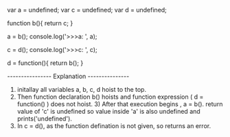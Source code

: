 var a = undefined;
var c = undefined;
var d = undefined;

function b(){
	return c;
}

a = b();
console.log('>>>a: ', a);

c = d();
console.log('>>>c: ', c);

d = function(){
	return b();
}

---------------- Explanation ---------------

1) initallay all variables a, b, c, d hoist to the top.
2) Then function declaration b() hoists and function expression ( d = function() ) does not hoist. 3) After that execution begins , a = b(). return value of 'c' is undefined so value inside 'a' is     also undefined and prints('undefined').
4) In c = d(), as the function defination is not given, so returns an error.
